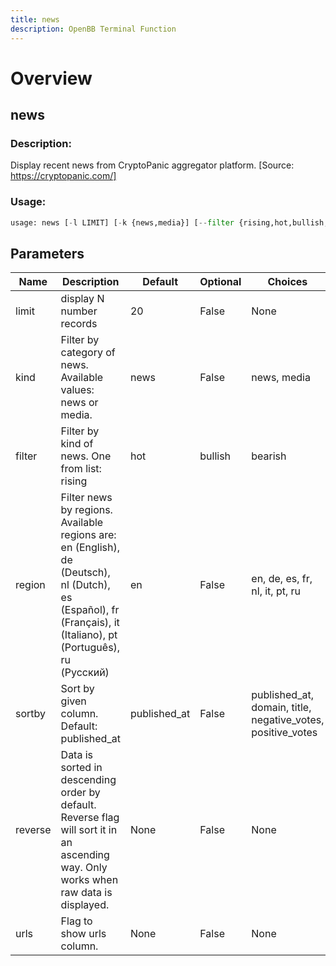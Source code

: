 ```yaml
---
title: news
description: OpenBB Terminal Function
---
```


# Overview

## news

### Description: 

Display recent news from CryptoPanic aggregator platform. [Source: https://cryptopanic.com/]

### Usage: 
```python
usage: news [-l LIMIT] [-k {news,media}] [--filter {rising,hot,bullish,bearish,important,saved,lol}] [-r {en,de,es,fr,nl,it,pt,ru}] [-s {published_at,domain,title,negative_votes,positive_votes}] [--reverse] [-u]
```

## Parameters

| Name | Description | Default | Optional | Choices |
| ---- | ----------- | ------- | -------- | ------- |
| limit | display N number records | 20 | False | None |
| kind | Filter by category of news. Available values: news or media. | news | False | news, media |
| filter | Filter by kind of news. One from list: rising|hot|bullish|bearish|important|saved|lol | None | False | rising, hot, bullish, bearish, important, saved, lol |
| region | Filter news by regions. Available regions are: en (English), de (Deutsch), nl (Dutch), es (Español), fr (Français), it (Italiano), pt (Português), ru (Русский) | en | False | en, de, es, fr, nl, it, pt, ru |
| sortby | Sort by given column. Default: published_at | published_at | False | published_at, domain, title, negative_votes, positive_votes |
| reverse | Data is sorted in descending order by default. Reverse flag will sort it in an ascending way. Only works when raw data is displayed. | None | False | None |
| urls | Flag to show urls column. | None | False | None |


